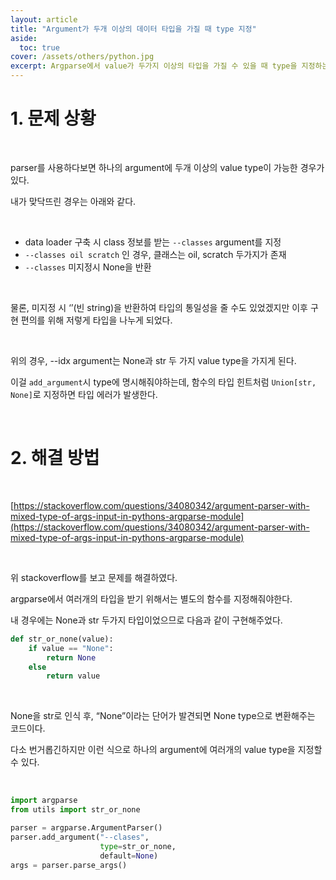 ```yaml
---
layout: article
title: "Argument가 두개 이상의 데이터 타입을 가질 때 type 지정"
aside:
  toc: true
cover: /assets/others/python.jpg
excerpt: Argparse에서 value가 두가지 이상의 타입을 가질 수 있을 때 type을 지정하는 방법에 대해 알아보겠습니다.
---
```


# 1. 문제 상황 

<br>

parser를 사용하다보면 하나의 argument에 두개 이상의 value type이 가능한 경우가 있다.

내가 맞닥뜨린 경우는 아래와 같다.

<br>

-   data loader 구축 시 class 정보를 받는 `--classes` argument를 지정
-   `--classes oil scratch` 인 경우, 클래스는 oil, scratch 두가지가 존재
-   `--classes` 미지정시 None을 반환

<br>

물론, 미지정 시 ‘’(빈 string)을 반환하여 타입의 통일성을 줄 수도 있었겠지만 이후 구현 편의를 위해 저렇게 타입을 나누게 되었다.

<br>

위의 경우, --idx argument는 None과 str 두 가지 value type을 가지게 된다. 

이걸 `add_argument`시 type에 명시해줘야하는데, 함수의 타입 힌트처럼 `Union[str, None]`로 지정하면 타입 에러가 발생한다.

<br>

# 2. 해결 방법

<br>

[https://stackoverflow.com/questions/34080342/argument-parser-with-mixed-type-of-args-input-in-pythons-argparse-module](https://stackoverflow.com/questions/34080342/argument-parser-with-mixed-type-of-args-input-in-pythons-argparse-module)


<br>

위 stackoverflow를 보고 문제를 해결하였다.

argparse에서 여러개의 타입을 받기 위해서는 별도의 함수를 지정해줘야한다. 

내 경우에는 None과 str 두가지 타입이었으므로 다음과 같이 구현해주었다.

```python
def str_or_none(value):
	if value == "None":
		return None
	else 
		return value
```

<br>

None을 str로 인식 후, “None”이라는 단어가 발견되면 None type으로 변환해주는 코드이다. 

다소 번거롭긴하지만 이런 식으로 하나의 argument에 여러개의 value type을 지정할 수 있다.

<br>

```python
import argparse 
from utils import str_or_none

parser = argparse.ArgumentParser()
parser.add_argument("--clases",
                    type=str_or_none,
                    default=None)
args = parser.parse_args()
```

<br>

<br>